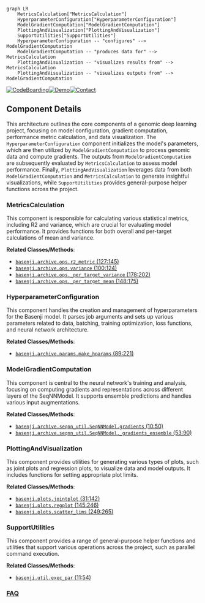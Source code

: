 ```mermaid
graph LR
    MetricsCalculation["MetricsCalculation"]
    HyperparameterConfiguration["HyperparameterConfiguration"]
    ModelGradientComputation["ModelGradientComputation"]
    PlottingAndVisualization["PlottingAndVisualization"]
    SupportUtilities["SupportUtilities"]
    HyperparameterConfiguration -- "configures" --> ModelGradientComputation
    ModelGradientComputation -- "produces data for" --> MetricsCalculation
    PlottingAndVisualization -- "visualizes results from" --> MetricsCalculation
    PlottingAndVisualization -- "visualizes outputs from" --> ModelGradientComputation
```
[![CodeBoarding](https://img.shields.io/badge/Generated%20by-CodeBoarding-9cf?style=flat-square)](https://github.com/CodeBoarding/GeneratedOnBoardings)[![Demo](https://img.shields.io/badge/Try%20our-Demo-blue?style=flat-square)](https://www.codeboarding.org/demo)[![Contact](https://img.shields.io/badge/Contact%20us%20-%20contact@codeboarding.org-lightgrey?style=flat-square)](mailto:contact@codeboarding.org)

## Component Details

This architecture outlines the core components of a genomic deep learning project, focusing on model configuration, gradient computation, performance metric calculation, and data visualization. The `HyperparameterConfiguration` component initializes the model's parameters, which are then utilized by `ModelGradientComputation` to process genomic data and compute gradients. The outputs from `ModelGradientComputation` are subsequently evaluated by `MetricsCalculation` to assess model performance. Finally, `PlottingAndVisualization` leverages data from both `ModelGradientComputation` and `MetricsCalculation` to generate insightful visualizations, while `SupportUtilities` provides general-purpose helper functions across the project.

### MetricsCalculation
This component is responsible for calculating various statistical metrics, including R2 and variance, which are crucial for evaluating model performance. It provides functions for both overall and per-target calculations of mean and variance.


**Related Classes/Methods**:

- <a href="https://github.com/calico/basenji/blob/master/basenji/archive/ops.py#L127-L145" target="_blank" rel="noopener noreferrer">`basenji.archive.ops.r2_metric` (127:145)</a>
- <a href="https://github.com/calico/basenji/blob/master/basenji/archive/ops.py#L100-L124" target="_blank" rel="noopener noreferrer">`basenji.archive.ops.variance` (100:124)</a>
- <a href="https://github.com/calico/basenji/blob/master/basenji/archive/ops.py#L178-L202" target="_blank" rel="noopener noreferrer">`basenji.archive.ops._per_target_variance` (178:202)</a>
- <a href="https://github.com/calico/basenji/blob/master/basenji/archive/ops.py#L148-L175" target="_blank" rel="noopener noreferrer">`basenji.archive.ops._per_target_mean` (148:175)</a>


### HyperparameterConfiguration
This component handles the creation and management of hyperparameters for the Basenji model. It parses job arguments and sets up various parameters related to data, batching, training optimization, loss functions, and neural network architecture.


**Related Classes/Methods**:

- <a href="https://github.com/calico/basenji/blob/master/basenji/archive/params.py#L89-L221" target="_blank" rel="noopener noreferrer">`basenji.archive.params.make_hparams` (89:221)</a>


### ModelGradientComputation
This component is central to the neural network's training and analysis, focusing on computing gradients and representations across different layers of the SeqNNModel. It supports ensemble predictions and handles various input augmentations.


**Related Classes/Methods**:

- <a href="https://github.com/calico/basenji/blob/master/basenji/archive/seqnn_util.py#L10-L50" target="_blank" rel="noopener noreferrer">`basenji.archive.seqnn_util.SeqNNModel.gradients` (10:50)</a>
- <a href="https://github.com/calico/basenji/blob/master/basenji/archive/seqnn_util.py#L53-L90" target="_blank" rel="noopener noreferrer">`basenji.archive.seqnn_util.SeqNNModel._gradients_ensemble` (53:90)</a>


### PlottingAndVisualization
This component provides utilities for generating various types of plots, such as joint plots and regression plots, to visualize data and model outputs. It includes functions for setting appropriate plot limits.


**Related Classes/Methods**:

- <a href="https://github.com/calico/basenji/blob/master/basenji/plots.py#L31-L142" target="_blank" rel="noopener noreferrer">`basenji.plots.jointplot` (31:142)</a>
- <a href="https://github.com/calico/basenji/blob/master/basenji/plots.py#L145-L246" target="_blank" rel="noopener noreferrer">`basenji.plots.regplot` (145:246)</a>
- <a href="https://github.com/calico/basenji/blob/master/basenji/plots.py#L249-L265" target="_blank" rel="noopener noreferrer">`basenji.plots.scatter_lims` (249:265)</a>


### SupportUtilities
This component provides a range of general-purpose helper functions and utilities that support various operations across the project, such as parallel command execution.


**Related Classes/Methods**:

- <a href="https://github.com/calico/basenji/blob/master/basenji/util.py#L11-L54" target="_blank" rel="noopener noreferrer">`basenji.util.exec_par` (11:54)</a>




### [FAQ](https://github.com/CodeBoarding/GeneratedOnBoardings/tree/main?tab=readme-ov-file#faq)